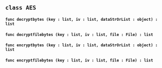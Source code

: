 ## ```class AES```


#### ```func decryptbytes (key : list, iv : list, dataStrOrList : object) : list```

#### ```func decryptfilebytes (key : list, iv : list, file : File) : list```

#### ```func encryptbytes (key : list, iv : list, dataStrOrList : object) : list```

#### ```func encryptfilebytes (key : list, iv : list, file : File) : list```

